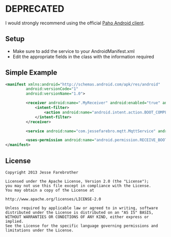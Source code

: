 DEPRECATED
=========================
I would strongly recommend using the official [Paho Android client](http://www.eclipse.org/paho/clients/android/).

Setup
----
* Make sure to add the service to your AndroidManifest.xml
* Edit the appropriate fields in the class with the information required

Simple Example
----
```xml
<manifest xmlns:android="http://schemas.android.com/apk/res/android"
         android:versionCode="1"
         android:versionName="1.0">

         <receiver android:name=".MyReceiver" android:enabled="true" android:exported="false">
             <intent-filter>
                 <action android:name="android.intent.action.BOOT_COMPLETED" />
             </intent-filter>
         </receiver>

         <service android:name="com.jessefarebro.mqtt.MqttService" android:exported="false" />

         <uses-permission android:name="android.permission.RECEIVE_BOOT_COMPLETED" />
</manifest>
```


License
-------

    Copyright 2013 Jesse Farebrother
    
    Licensed under the Apache License, Version 2.0 (the "License");
    you may not use this file except in compliance with the License.
    You may obtain a copy of the License at
    
    http://www.apache.org/licenses/LICENSE-2.0
    
    Unless required by applicable law or agreed to in writing, software
    distributed under the License is distributed on an "AS IS" BASIS,
    WITHOUT WARRANTIES OR CONDITIONS OF ANY KIND, either express or implied.
    See the License for the specific language governing permissions and
    limitations under the License.
